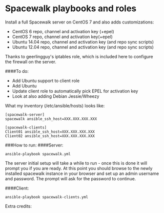 Spacewalk playbooks and roles
==============

Install a full Spacewalk server on CentOS 7 and also adds customizations:
- CentOS 6 repo, channel and activation key (+epel)
- CentOS 7 repo, channel and activation key(+epel)
- Ubuntu 14.04 repo, channel and activation key (and repo sync scripts)
- Ubuntu 12.04 repo, channel and activation key (and repo sync scripts)

Thanks to geerlingguy's iptables role, which is included here to configure the firewall on the server.

####To do:

- Add Ubuntu support to client role
- Add Ubuntu
- Update client role to automatically pick EPEL for activation key
- Look at also adding Debian Jessie/Wheezy

What my inventory (/etc/ansible/hosts) looks like:

```
[spacewalk-server]
spacewalk ansible_ssh_host=XXX.XXX.XXX.XXX

[spacewalk-clients]
Client01 ansible_ssh_host=XXX.XXX.XXX.XXX
Client02 ansible_ssh_host=XXX.XXX.XXX.XXX
```

###How to run:
####Server:
```
ansible-playbook spacewalk.yml
```

The server initial setup will take a while to run - once this is done it will prompt you if you are ready.
At this point you should browse to the newly installed spacewalk instance in your browser and set up an admin username and password.
The prompt will ask for the password to continue.

####Client:
```
ansible-playbook spacewalk-clients.yml
```

Extra credits:
